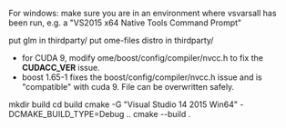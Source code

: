 For windows: make sure you are in an environment where vsvarsall has been run, e.g. a "VS2015 x64 Native Tools Command Prompt"

put glm in thirdparty/
put ome-files distro in thirdparty/

* for CUDA 9, modify ome/boost/config/compiler/nvcc.h to fix the __CUDACC_VER__ issue.
* boost 1.65-1 fixes the boost/config/compiler/nvcc.h issue and is "compatible" with cuda 9.  File can be overwritten safely.

mkdir build
cd build
cmake -G "Visual Studio 14 2015 Win64" -DCMAKE_BUILD_TYPE=Debug ..
cmake --build .
